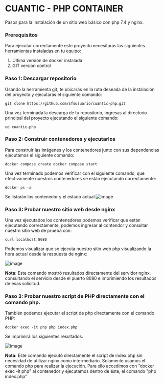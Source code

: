 # CUANTIC - PHP CONTAINER
Pasos para la instalación de un sitio web básico con php 7.4 y nginx.

### Prerequisitos
Para ejecutar correctamente este proyecto necesitarás las siguientes herramientas instaladas en tu equipo:
1. Última versión de docker instalada
2. GIT version control

### Paso 1: Descargar repositorio
Usando la herramienta git, te ubicarás en la ruta deseada de la instalación del proyecto y ejecutarás el siguiente comando:

`
git clone https://github.com/sfsusuario/cuantic-php.git
`

Una vez terminada la descarga de tu repositorio, ingresas al directorio principal del proyecto ejecutando el siguiente comando:

`
cd cuantic-php
`

### Paso 2: Construir contenedores y ejecutarlos
Para construir las imágenes y los contenedores junto con sus dependencias ejecutamos el siguiente comando:

`
docker compose create
docker compose start
`

Una vez terminado podemos verificar con el siguiente comando, que efectivamente nuestros contenedores se están ejecutando correctamente:

`
docker ps -a
`

Se listarán los contenedor y el estado actual
![image](https://user-images.githubusercontent.com/126966209/226182030-f26427ce-befa-4b4e-bfb7-6b2c4b7e162f.png)

### Paso 3: Probar nuestro sitio web desde nginx
Una vez ejecutados los contenedores podemos verificar que están ejecutando correctamente, podemos ingresar al contendor y consultar nuestro sitio web de prueba con:

`
curl localhost:8080
`

Podemos visualizar que se ejecuta nuestro sitio web php visualizando la hora actual desde la respuesta de nginx:

![image](https://user-images.githubusercontent.com/126966209/226182098-2a2d673b-97cb-4973-bd94-19b5c272a97e.png)

**Nota:** Este comando mostró resultados directamente del servidor nginx, consultando el servicio desde el puerto 8080 e imprimiendo los resultados de esas solicitud.

### Paso 3: Probar nuestro script de PHP directamente con el comando php.
También podemos ejecutar el script de php directamente con el comando PHP:

`
docker exec -it php php index.php
`

Se imprimirá los siguientes resultados:

![image](https://user-images.githubusercontent.com/126966209/226182311-ead6c62a-ea3a-4f19-a862-891996906179.png)

**Nota:** Este comando ejecutó directamente el script de index.php sin necesidad de utilizar nginx como intermediario. Solamente usamos el comando php para realizar la ejecución. Para ello accedimos con "docker exec -it php" al contenedor y ejecutamos dentro de éste, el comando "php index.php"
